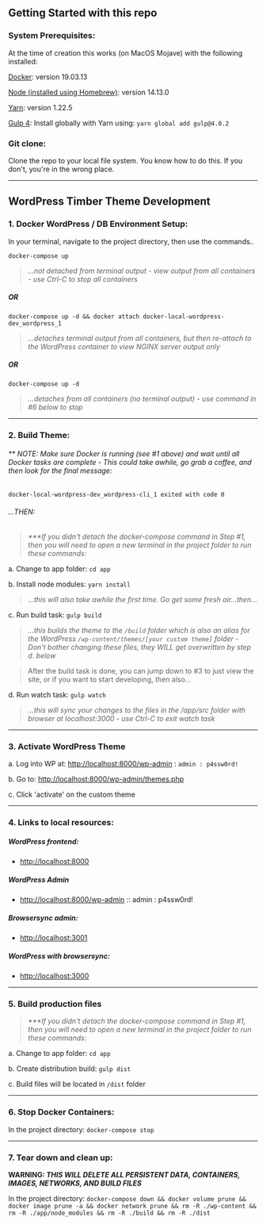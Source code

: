 
## Getting Started with this repo

### System Prerequisites:

At the time of creation this works (on MacOS Mojave) with the following installed:

[Docker](https://docs.docker.com/docker-for-mac/install/): version 19.03.13

[Node (installed using Homebrew)](https://nodejs.org/en/download/package-manager/#macos): version 14.13.0

[Yarn](https://classic.yarnpkg.com/en/docs/install/#mac-stable): version 1.22.5

[Gulp 4](https://gulpjs.com/): Install globally with Yarn using: `yarn global add gulp@4.0.2`


### Git clone:

Clone the repo to your local file system.  You know how to do this.  If you don't, you're in the wrong place.

---
## WordPress Timber Theme Development

### 1. Docker WordPress / DB Environment Setup:

In your terminal, navigate to the project directory, then use the commands..

`docker-compose up`
> _...not detached from terminal output - view output from all containers - use Ctrl-C to stop all containers_

##### OR

`docker-compose up -d && docker attach docker-local-wordpress-dev_wordpress_1`
> _...detaches terminal output from all containers, but then re-attach to the WordPress container to view NGINX server output only_

##### OR

`docker-compose up -d`
> _...detaches from all containers (no terminal output) - use command in #6 below to stop_

---
### 2. Build Theme:
###### ** NOTE: Make sure Docker is running (see #1 above) and wait until all Docker tasks are complete - This could take awhile, go grab a coffee, and then look for the final message:
```
docker-local-wordpress-dev_wordpress-cli_1 exited with code 0
```
###### ...THEN:

> _***If you didn't detach the docker-compose command in Step #1, then you will need to open a new terminal in the project folder to run these commands:_

a. Change to app folder:  `cd app`

b. Install node modules:  `yarn install`

> _...this will also take awhile the first time.  Go get some fresh air...then..._

c. Run build task:  `gulp build`

> _...this builds the theme to the `/build` folder which is also an alias for the WordPress `/wp-content/themes/[your custom theme]` folder - Don't bother changing these files, they WILL get overwritten by step d. below_

> After the build task is done, you can jump down to #3 to just view the site, or if you want to start developing, then also...

d. Run watch task:  `gulp watch`

> _...this will sync your changes to the files in the /app/src folder with browser at localhost:3000 - use Ctrl-C to exit watch task_

---
### 3. Activate WordPress Theme

a. Log into WP at: [http://localhost:8000/wp-admin](http://localhost:8000/wp-admin) :  `admin : p4ssw0rd!`

b. Go to: [http://localhost:8000/wp-admin/themes.php](http://localhost:8000/wp-admin/themes.php)

c. Click 'activate' on the custom theme

---
### 4. Links to local resources:

##### WordPress frontend:
- [http://localhost:8000](http://localhost:8000)

##### WordPress Admin
- [http://localhost:8000/wp-admin](http://localhost:8000/wp-admin)  ::  admin : p4ssw0rd!

##### Browsersync admin:
- [http://localhost:3001](http://localhost:3001)

##### WordPress with browsersync:
- [http://localhost:3000](http://localhost:3000)

---
### 5. Build production files

> _***If you didn't detach the docker-compose command in Step #1, then you will need to open a new terminal in the project folder to run these commands:_

a. Change to app folder:  `cd app`

b. Create distribution build:  `gulp dist`

c. Build files will be located in `/dist` folder

---
### 6. Stop Docker Containers:

In the project directory: `docker-compose stop`

---
### 7. Tear down and clean up:

__WARNING:  _THIS WILL DELETE ALL PERSISTENT DATA, CONTAINERS, IMAGES, NETWORKS, AND BUILD FILES___

In the project directory:
`docker-compose down && docker volume prune && docker image prune -a && docker network prune && rm -R ./wp-content && rm -R ./app/node_modules && rm -R ./build && rm -R ./dist`
